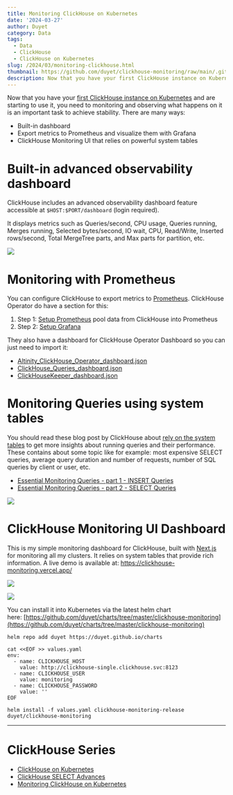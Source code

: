 ```yaml
---
title: Monitoring ClickHouse on Kubernetes
date: '2024-03-27'
author: Duyet
category: Data
tags:
  - Data
  - ClickHouse
  - ClickHouse on Kubernetes
slug: /2024/03/monitoring-clickhouse.html
thumbnail: https://github.com/duyet/clickhouse-monitoring/raw/main/.github/screenshots/screenshot_1.png
description: Now that you have your first ClickHouse instance on Kubernetes and are starting to use it, you need to monitoring and observing what happens on it is an important task to achieve stability.
---
```


Now that you have your [first ClickHouse instance on Kubernetes](https://blog.duyet.net/2024/03/clickhouse-on-kubernetes.html) and are starting to use it, you need to monitoring and observing what happens on it is an important task to achieve stability. There are many ways:

- Built-in dashboard
- Export metrics to Prometheus and visualize them with Grafana
- ClickHouse Monitoring UI that relies on powerful system tables

# Built-in advanced observability dashboard

ClickHouse includes an advanced observability dashboard feature accessible at `$HOST:$PORT/dashboard` (login required).

It displays metrics such as Queries/second, CPU usage, Queries running, Merges running, Selected bytes/second, IO wait, CPU, Read/Write, Inserted rows/second, Total MergeTree parts, and Max parts for partition, etc.

![](/media/2024/03/monitoring-clickhouse/clickhouse-builtin-dashboard.png)

# Monitoring with Prometheus

You can configure ClickHouse to export metrics to [Prometheus](https://prometheus.io/). ClickHouse Operator do have a section for this:
1. Step 1: [Setup Prometheus](https://github.com/Altinity/clickhouse-operator/blob/master/docs/prometheus_setup.md) pool data from ClickHouse into Prometheus
2. Step 2: [Setup Grafana](https://github.com/Altinity/clickhouse-operator/blob/master/docs/grafana_setup.md)

They also have a dashboard for ClickHouse Operator Dashboard so you can just need to import it:
- [Altinity_ClickHouse_Operator_dashboard.json](https://github.com/Altinity/clickhouse-operator/blob/master/grafana-dashboard/Altinity_ClickHouse_Operator_dashboard.json)
- [ClickHouse_Queries_dashboard.json](https://github.com/Altinity/clickhouse-operator/blob/master/grafana-dashboard/ClickHouse_Queries_dashboard.json)
- [ClickHouseKeeper_dashboard.json](https://github.com/Altinity/clickhouse-operator/blob/master/grafana-dashboard/ClickHouseKeeper_dashboard.json)

# Monitoring Queries using system tables

You should read these blog post by ClickHouse about [rely on the system tables](https://clickhouse.com/blog/clickhouse-debugging-issues-with-system-tables) to get more insights about running queries and their performance. These contains about some topic like for example: most expensive SELECT queries, average query duration and number of requests, number of SQL queries by client or user, etc.

- [Essential Monitoring Queries - part 1 - INSERT Queries](https://clickhouse.com/blog/monitoring-troubleshooting-insert-queries-clickhouse)
- [Essential Monitoring Queries - part 2 - SELECT Queries](https://clickhouse.com/blog/monitoring-troubleshooting-select-queries-clickhouse)

![](/media/2024/03/monitoring-clickhouse/clickhouse-blog.png)

# ClickHouse Monitoring UI Dashboard

This is my simple monitoring dashboard for ClickHouse, built with [Next.js](https://nextjs.org/) for monitoring all my clusters. It relies on system tables that provide rich information. A live demo is available at: https://clickhouse-monitoring.vercel.app/

![](https://github.com/duyet/clickhouse-monitoring/raw/main/.github/screenshots/screenshot_1.png)

![](https://github.com/duyet/clickhouse-monitoring/raw/main/.github/screenshots/screenshot_2.png)


You can install it into Kubernetes via the latest helm chart here: [https://github.com/duyet/charts/tree/master/clickhouse-monitoring](https://github.com/duyet/charts/tree/master/clickhouse-monitoring)

```shell
helm repo add duyet https://duyet.github.io/charts

cat <<EOF >> values.yaml
env:
  - name: CLICKHOUSE_HOST
    value: http://clickhouse-single.clickhouse.svc:8123
  - name: CLICKHOUSE_USER
    value: monitoring
  - name: CLICKHOUSE_PASSWORD
    value: ''
EOF

helm install -f values.yaml clickhouse-monitoring-release duyet/clickhouse-monitoring
```

---
# ClickHouse Series

 - [ClickHouse on Kubernetes](https://blog.duyet.net/2024/03/clickhouse-on-kubernetes.html)
 - [ClickHouse SELECT Advances](https://blog.duyet.net/2024/03/clickhouse-select-advances.html)
 - [Monitoring ClickHouse on Kubernetes](https://blog.duyet.net/2024/03/monitoring-clickhouse.html)

